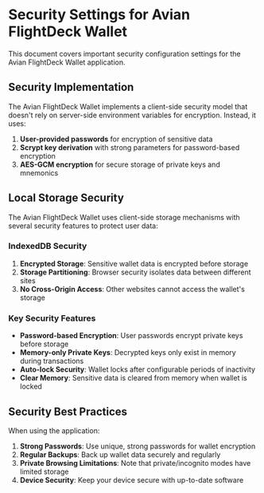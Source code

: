 # Security Settings for Avian FlightDeck Wallet

This document covers important security configuration settings for the Avian FlightDeck Wallet application.

## Security Implementation

The Avian FlightDeck Wallet implements a client-side security model that doesn't rely on server-side environment variables for encryption. Instead, it uses:

1. **User-provided passwords** for encryption of sensitive data
2. **Scrypt key derivation** with strong parameters for password-based encryption
3. **AES-GCM encryption** for secure storage of private keys and mnemonics

## Local Storage Security

The Avian FlightDeck Wallet uses client-side storage mechanisms with several security features to protect user data:

### IndexedDB Security

1. **Encrypted Storage**: Sensitive wallet data is encrypted before storage
2. **Storage Partitioning**: Browser security isolates data between different sites
3. **No Cross-Origin Access**: Other websites cannot access the wallet's storage

### Key Security Features

- **Password-based Encryption**: User passwords encrypt private keys before storage
- **Memory-only Private Keys**: Decrypted keys only exist in memory during transactions
- **Auto-lock Security**: Wallet locks after configurable periods of inactivity
- **Clear Memory**: Sensitive data is cleared from memory when wallet is locked

## Security Best Practices

When using the application:

1. **Strong Passwords**: Use unique, strong passwords for wallet encryption
2. **Regular Backups**: Back up wallet data securely and regularly
3. **Private Browsing Limitations**: Note that private/incognito modes have limited storage
4. **Device Security**: Keep your device secure with up-to-date software
